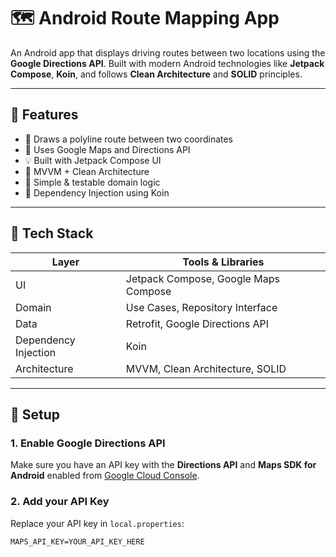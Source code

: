 # 🗺️ Android Route Mapping App

An Android app that displays driving routes between two locations using the **Google Directions API**. Built with modern Android technologies like **Jetpack Compose**, **Koin**, and follows **Clean Architecture** and **SOLID** principles.

---

## 🚀 Features

- 🧭 Draws a polyline route between two coordinates
- 📍 Uses Google Maps and Directions API
- 💡 Built with Jetpack Compose UI
- 🧱 MVVM + Clean Architecture
- 🧪 Simple & testable domain logic
- 🧰 Dependency Injection using Koin

---

## 🧪 Tech Stack

| Layer        | Tools & Libraries                         |
|--------------|--------------------------------------------|
| UI           | Jetpack Compose, Google Maps Compose       |
| Domain       | Use Cases, Repository Interface            |
| Data         | Retrofit, Google Directions API            |
| Dependency Injection | Koin                              |
| Architecture | MVVM, Clean Architecture, SOLID            |

---

## 🔧 Setup

### 1. Enable Google Directions API
Make sure you have an API key with the **Directions API** and **Maps SDK for Android** enabled from [Google Cloud Console](https://console.cloud.google.com/).

### 2. Add your API Key
Replace your API key in `local.properties`:

```properties
MAPS_API_KEY=YOUR_API_KEY_HERE
